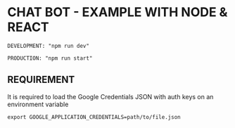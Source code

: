 # CHAT BOT - EXAMPLE WITH NODE & REACT

`DEVELOPMENT: "npm run dev"`

`PRODUCTION: "npm run start"`

## REQUIREMENT

It is required to load the Google Credentials JSON with auth keys on an environment variable

`export GOOGLE_APPLICATION_CREDENTIALS=path/to/file.json`

